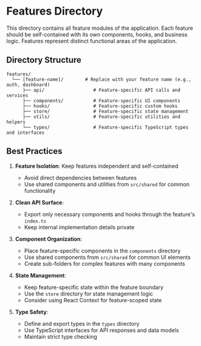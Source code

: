 # Features Directory

This directory contains all feature modules of the application. Each feature should be self-contained with its own components, hooks, and business logic. Features represent distinct functional areas of the application.

## Directory Structure

```
features/
  └── [feature-name]/        # Replace with your feature name (e.g., auth, dashboard)
      ├── api/                  # Feature-specific API calls and services
      ├── components/           # Feature-specific UI components
      ├── hooks/                # Feature-specific custom hooks
      ├── store/                # Feature-specific state management
      ├── utils/                # Feature-specific utilities and helpers
      └── types/                # Feature-specific TypeScript types and interfaces
```

## Best Practices

1. **Feature Isolation**: Keep features independent and self-contained

   - Avoid direct dependencies between features
   - Use shared components and utilities from `src/shared` for common functionality

2. **Clean API Surface**:

   - Export only necessary components and hooks through the feature's `index.ts`
   - Keep internal implementation details private

3. **Component Organization**:

   - Place feature-specific components in the `components` directory
   - Use shared components from `src/shared` for common UI elements
   - Create sub-folders for complex features with many components

4. **State Management**:

   - Keep feature-specific state within the feature boundary
   - Use the `store` directory for state management logic
   - Consider using React Context for feature-scoped state

5. **Type Safety**:
   - Define and export types in the `types` directory
   - Use TypeScript interfaces for API responses and data models
   - Maintain strict type checking

